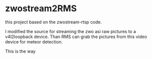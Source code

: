 # zwostream2RMS

this project based on the zwostream-rtsp code.

I modified the source for streaming the zwo asi raw pictures to a v4l2loopback device.
Than RMS can grab the pictures from this video device for meteor detection.


This is the way
